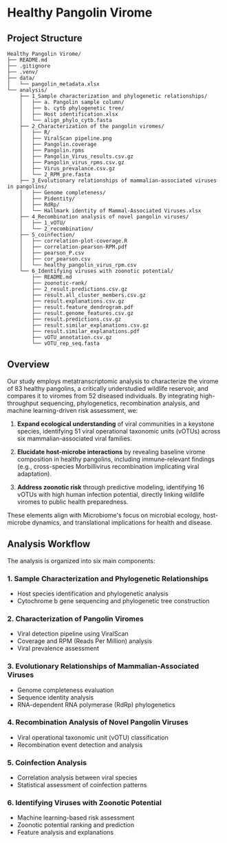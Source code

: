 # Healthy Pangolin Virome

## Project Structure

```
Healthy Pangolin Virome/
├── README.md
├── .gitignore
├── .venv/
├── data/
│   └── pangolin_metadata.xlsx
└── analysis/
    ├── 1_Sample characterization and phylogenetic relationships/
    │   ├── a. Pangolin sample column/
    │   ├── b. cytb phylogenetic tree/
    │   ├── Host identification.xlsx
    │   └── align_phylo_cytb.fasta
    ├── 2_Characterization of the pangolin viromes/
    │   ├── R/
    │   ├── ViralScan pipeline.png
    │   ├── Pangolin.coverage
    │   ├── Pangolin.rpms
    │   ├── Pangolin_Virus_results.csv.gz
    │   ├── Pangolin_virus_rpms.csv.gz
    │   ├── Virus_prevalance.csv.gz
    │   └── 2_RPM_pre.fasta
    ├── 3_Evolutionary relationships of mammalian-associated viruses in pangolins/
    │   ├── Genome completeness/
    │   ├── Pidentity/
    │   ├── RdRp/
    │   └── Hallmark identity of Mammal-Associated Viruses.xlsx
    ├── 4_Recombination analysis of novel pangolin viruses/
    │   ├── 1_vOTU/
    │   └── 2_recombination/
    ├── 5_coinfection/
    │   ├── correlation-plot-coverage.R
    │   ├── correlation-pearson-RPM.pdf
    │   ├── pearson_P.csv
    │   ├── cor_pearson.csv
    │   └── healthy_pangolin_virus_rpm.csv
    └── 6_Identifying viruses with zoonotic potential/
        ├── README.md
        ├── zoonotic-rank/
        ├── 2_result.predictions.csv.gz
        ├── result.all_cluster_members.csv.gz
        ├── result.explanations.csv.gz
        ├── result.feature_dendrogram.pdf
        ├── result.genome_features.csv.gz
        ├── result.predictions.csv.gz
        ├── result.similar_explanations.csv.gz
        ├── result.similar_explanations.pdf
        ├── vOTU_annotation.csv.gz
        └── vOTU_rep_seq.fasta
```

## Overview

Our study employs metatranscriptomic analysis to characterize the virome of 83 healthy pangolins, a critically understudied wildlife reservoir, and compares it to viromes from 52 diseased individuals. By integrating high-throughput sequencing, phylogenetics, recombination analysis, and machine learning-driven risk assessment, we:

1. **Expand ecological understanding** of viral communities in a keystone species, identifying 51 viral operational taxonomic units (vOTUs) across six mammalian-associated viral families.

2. **Elucidate host-microbe interactions** by revealing baseline virome composition in healthy pangolins, including immune-relevant findings (e.g., cross-species Morbillivirus recombination implicating viral adaptation).

3. **Address zoonotic risk** through predictive modeling, identifying 16 vOTUs with high human infection potential, directly linking wildlife viromes to public health preparedness.

These elements align with Microbiome's focus on microbial ecology, host-microbe dynamics, and translational implications for health and disease.

## Analysis Workflow

The analysis is organized into six main components:

### 1. Sample Characterization and Phylogenetic Relationships
- Host species identification and phylogenetic analysis
- Cytochrome b gene sequencing and phylogenetic tree construction

### 2. Characterization of Pangolin Viromes
- Viral detection pipeline using ViralScan
- Coverage and RPM (Reads Per Million) analysis
- Viral prevalence assessment

### 3. Evolutionary Relationships of Mammalian-Associated Viruses
- Genome completeness evaluation
- Sequence identity analysis
- RNA-dependent RNA polymerase (RdRp) phylogenetics

### 4. Recombination Analysis of Novel Pangolin Viruses
- Viral operational taxonomic unit (vOTU) classification
- Recombination event detection and analysis

### 5. Coinfection Analysis
- Correlation analysis between viral species
- Statistical assessment of coinfection patterns

### 6. Identifying Viruses with Zoonotic Potential
- Machine learning-based risk assessment
- Zoonotic potential ranking and prediction
- Feature analysis and explanations